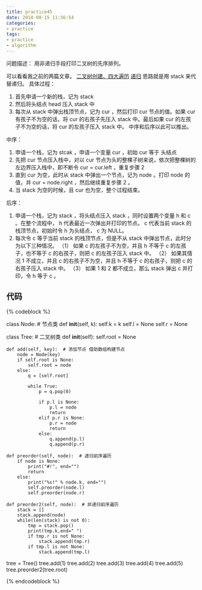 ```yaml
---
title: practice45
date: 2018-08-15 11:56:54
categories:
- practice
tags:
- practice
- algorithm
---
```

问题描述：
用非递归手段打印二叉树的先序排列。
<!-- more -->
可以看看我之前的两篇文章。
[二叉树创建、四大遍历](https://benpaodewoniu.github.io/2018/06/30/practice3/)
[递归](https://benpaodewoniu.github.io/2018/06/14/basis2/)
思路就是用 stack 来代替递归。
具体过程：

1. 首先申请一个新的栈，记为 stack
2. 然后将头结点 head 压入 stack 中
3. 每次从 stack 中弹出栈顶节点，记为 cur ，然后打印 cur 节点的值。如果 cur 有孩子不为空的话，将 cur 的右孩子先压入 stack 中。最后如果 cur 的左孩子不为空的话，将 cur 的左孩子压入 stack 中。
中序和后序以此可以推出。

中序：

1. 申请一个栈，记为 stcak ，申请一个变量 cur ，初始 cur 等于 头结点
2. 先把 cur 节点压入栈中，对以 cur 节点为头的整棵子树来说，依次把整棵树的左边界压入栈中，即不断令 cur = cur.left ，重复步骤 2
3. 直到 cur 为空，此时从 stack 中弹出一个节点，记为 node 。打印 node 的值，并 cur = node.right ，然后继续重复步骤 2 。
4. 当 stack 为空的时候，且 cur 也为空，整个过程结束。

后序：

1. 申请一个栈，记为 stack ，将头结点压入 stack ，同时设置两个变量 h 和 c 。在整个流程中， h 代表最近一次弹出并打印的节点。 c 代表当前 stack 的栈顶节点，初始时令 h 为头结点， c 为 NULL。
2. 每次令 c 等于当前 stack 的栈顶节点，但是不从 stack 中弹出节点，此时分为以下三种情况。
（1） 如果 c 的左孩子不为空，并且 h 不等于 c 的左孩子，也不等于 c 的右孩子，则把 c 的左孩子压入 stack 中。
（2） 如果其情况 1 不成立，并且 c 的右孩子不为空，并且 h 不等于 c 的右孩子，则把 c 的右孩子压入 stack 中。
（3） 如果 1 和 2 都不成立，那么 stack 弹出 c 并打印，令 h 等于 c 。

## 代码
{% codeblock %}

class Node:  # 节点类
    def __init__(self, k):
        self.k = k
        self.l = None
        self.r = None


class Tree:  # 二叉树类
    def __init__(self):
        self.root = None

    def add(self, key):  # 添加节点 借助数组构建节点
        node = Node(key)
        if self.root is None:
            self.root = node
        else:
            q = [self.root]

            while True:
                p = q.pop(0)

                if p.l is None:
                    p.l = node
                    return
                elif p.r is None:
                    p.r = node
                    return
                else:
                    q.append(p.l)
                    q.append(p.r)

    def preorder(self, node):  # 递归前序遍历
        if node is None:
            print("#!", end="")
            return
        else:
            print("%s!" % node.k, end="")
            self.preorder(node.l)
            self.preorder(node.r)

    def preorder2(self, node):  # 非递归前序遍历
        stack = []
        stack.append(node)
        while(len(stack) is not 0):
            tmp = stack.pop()
            print(tmp.k,end=" ")
            if tmp.r is not None:
                stack.append(tmp.r)
            if tmp.l is not None:
                stack.append(tmp.l)


tree = Tree()
tree.add(1)
tree.add(2)
tree.add(3)
tree.add(4)
tree.add(5)
tree.preorder2(tree.root)

{% endcodeblock %}